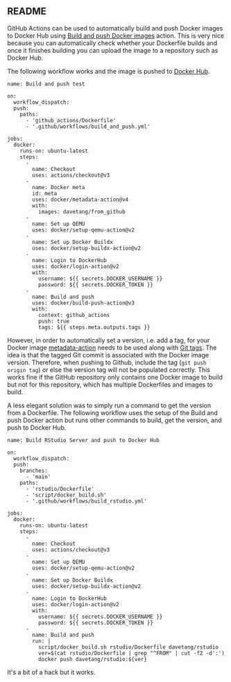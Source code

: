 ## README

GitHub Actions can be used to automatically build and push Docker images to
Docker Hub using [Build and push Docker
images](https://github.com/marketplace/actions/build-and-push-docker-images)
action. This is very nice because you can automatically check whether your
Dockerfile builds and once it finishes building you can upload the image to a
repository such as Docker Hub.

The following workflow works and the image is pushed to [Docker
Hub](https://hub.docker.com/repository/docker/davetang/from_github).

```
name: Build and push test

on:
  workflow_dispatch:
  push:
    paths:
      - 'github_actions/Dockerfile'
      - '.github/workflows/build_and_push.yml'

jobs:
  docker:
    runs-on: ubuntu-latest
    steps:
      -
        name: Checkout
        uses: actions/checkout@v3
      -
        name: Docker meta
        id: meta
        uses: docker/metadata-action@v4
        with:
          images: davetang/from_github
      -
        name: Set up QEMU
        uses: docker/setup-qemu-action@v2
      -
        name: Set up Docker Buildx
        uses: docker/setup-buildx-action@v2
      -
        name: Login to DockerHub
        uses: docker/login-action@v2
        with:
          username: ${{ secrets.DOCKER_USERNAME }}
          password: ${{ secrets.DOCKER_TOKEN }}
      -
        name: Build and push
        uses: docker/build-push-action@v3
        with:
          context: github_actions
          push: true
          tags: ${{ steps.meta.outputs.tags }}
```

However, in order to automatically set a version, i.e. add a tag, for your
Docker image [metadata-action](https://github.com/docker/metadata-action) needs
to be used along with [Git
tags](https://git-scm.com/book/en/v2/Git-Basics-Tagging). The idea is that the
tagged Git commit is associated with the Docker image version. Therefore, when
pushing to Github, include the tag (`git push origin tag`) or else the version
tag will not be populated correctly. This works fine if the GitHub repository
only contains one Docker image to build but not for this repository, which has
multiple Dockerfiles and images to build.

A less elegant solution was to simply run a command to get the version from a
Dockerfile. The following workflow uses the setup of the Build and push Docker
action but runs other commands to build, get the version, and push to Docker
Hub.

```
name: Build RStudio Server and push to Docker Hub

on:
  workflow_dispatch:
  push:
    branches:
      - 'main'
    paths:
      - 'rstudio/Dockerfile'
      - 'script/docker_build.sh'
      - '.github/workflows/build_rstudio.yml'

jobs:
  docker:
    runs-on: ubuntu-latest
    steps:
      -
        name: Checkout
        uses: actions/checkout@v3
      -
        name: Set up QEMU
        uses: docker/setup-qemu-action@v2
      -
        name: Set up Docker Buildx
        uses: docker/setup-buildx-action@v2
      -
        name: Login to DockerHub
        uses: docker/login-action@v2
        with:
          username: ${{ secrets.DOCKER_USERNAME }}
          password: ${{ secrets.DOCKER_TOKEN }}
      -
        name: Build and push
        run: |
          script/docker_build.sh rstudio/Dockerfile davetang/rstudio
          ver=$(cat rstudio/Dockerfile | grep "^FROM" | cut -f2 -d':')
          docker push davetang/rstudio:${ver}
```

It's a bit of a hack but it works.
